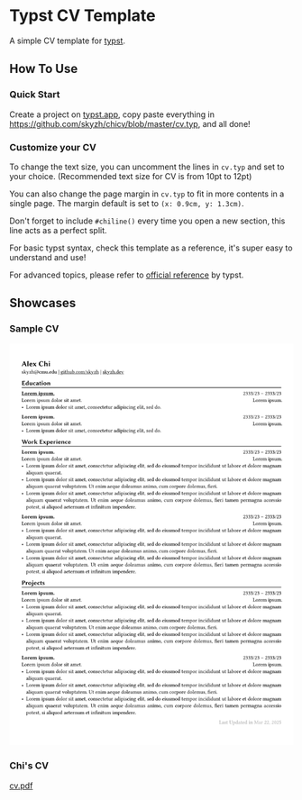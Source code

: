 # Typst CV Template

A simple CV template for [typst](https://github.com/typst/typst).

## How To Use

### Quick Start

Create a project on [typst.app](https://typst.app), copy paste everything in https://github.com/skyzh/chicv/blob/master/cv.typ, and all done!

### Customize your CV

To change the text size, you can uncomment the lines in `cv.typ` and set to your choice. (Recommended text size for CV is from 10pt to 12pt)

You can also change the page margin in `cv.typ` to fit in more contents in a single page. The margin default is set to `(x: 0.9cm, y: 1.3cm)`.

Don't forget to include `#chiline()` every time you open a new section, this line acts as a perfect split.

For basic typst syntax, check this template as a reference, it's super easy to understand and use!

For advanced topics, please refer to [official reference](https://typst.app/docs/reference/) by typst.

## Showcases

### Sample CV

![Preview](cv.png)

### Chi's CV

[cv.pdf](https://skyzh.github.io/files/cv.pdf)

